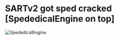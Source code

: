 # SARTv2 got sped cracked [SpededicalEngine on top]
![SpededicalEngine](https://user-images.githubusercontent.com/79816938/226222794-c4bbc5e7-0074-4c87-bb4e-c3e6d7e1cbc3.png)
